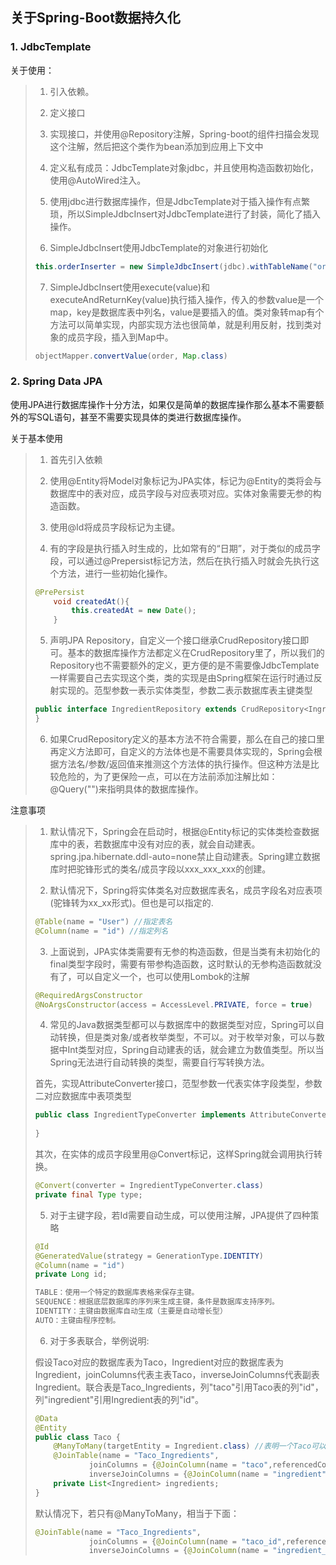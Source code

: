 ## 关于Spring-Boot数据持久化

### 1. JdbcTemplate

关于使用：

>1. 引入依赖。
>
>2. 定义接口
>
>3. 实现接口，并使用@Repository注解，Spring-boot的组件扫描会发现这个注解，然后把这个类作为bean添加到应用上下文中
>
>4. 定义私有成员：JdbcTemplate对象jdbc，并且使用构造函数初始化，使用@AutoWired注入。
>
>5. 使用jdbc进行数据库操作，但是JdbcTemplate对于插入操作有点繁琐，所以SimpleJdbcInsert对JdbcTemplate进行了封装，简化了插入操作。
>
>6. SimpleJdbcInsert使用JdbcTemplate的对象进行初始化
>
>   ```Java
>   this.orderInserter = new SimpleJdbcInsert(jdbc).withTableName("order").usingGeneratedKeyColumns("id"); //绑定表并且id使用由数据库生成的。
>   ```
>
>7. SimpleJdbcInsert使用execute(value)和executeAndReturnKey(value)执行插入操作，传入的参数value是一个map，key是数据库表中列名，value是要插入的值。类对象转map有个方法可以简单实现，内部实现方法也很简单，就是利用反射，找到类对象的成员字段，插入到Map中。
>
>   ```Java
>   objectMapper.convertValue(order, Map.class)
>   ```

### 2. Spring   Data JPA

使用JPA进行数据库操作十分方法，如果仅是简单的数据库操作那么基本不需要额外的写SQL语句，甚至不需要实现具体的类进行数据库操作。

关于基本使用

>1. 首先引入依赖
>
>2. 使用@Entity将Model对象标记为JPA实体，标记为@Entity的类将会与数据库中的表对应，成员字段与对应表项对应。实体对象需要无参的构造函数。
>
>3. 使用@Id将成员字段标记为主键。
>
>4. 有的字段是执行插入时生成的，比如常有的“日期”，对于类似的成员字段，可以通过@Prepersist标记方法，然后在执行插入时就会先执行这个方法，进行一些初始化操作。
>
>   ```Java
>   @PrePersist
>       void createdAt(){
>           this.createdAt = new Date();
>       }
>   ```
>
>5. 声明JPA Repository，自定义一个接口继承CrudRepository接口即可。基本的数据库操作方法都定义在CrudRepository里了，所以我们的Repository也不需要额外的定义，更方便的是不需要像JdbcTemplate一样需要自己去实现这个类，类的实现是由Spring框架在运行时通过反射实现的。范型参数一表示实体类型，参数二表示数据库表主键类型
>
>   ```Java
>   public interface IngredientRepository extends CrudRepository<Ingredient,String> {
>   }
>   ```
>
>6. 如果CrudRepository定义的基本方法不符合需要，那么在自己的接口里再定义方法即可，自定义的方法体也是不需要具体实现的，Spring会根据方法名/参数/返回值来推测这个方法体的执行操作。但这种方法是比较危险的，为了更保险一点，可以在方法前添加注解比如：@Query("")来指明具体的数据库操作。

注意事项

>1. 默认情况下，Spring会在启动时，根据@Entity标记的实体类检查数据库中的表，若数据库中没有对应的表，就会自动建表。spring.jpa.hibernate.ddl-auto=none禁止自动建表。Spring建立数据库时把驼锋形式的类名/成员字段以xxx_xxx_xxx的创建。
>
>2. 默认情况下，Spring将实体类名对应数据库表名，成员字段名对应表项(驼锋转为xx_xx形式)。但也是可以指定的.
>
>   ```Java
>   @Table(name = "User") //指定表名
>   @Column(name = "id") //指定列名
>   ```
>
>3. 上面说到，JPA实体类需要有无参的构造函数，但是当类有未初始化的final类型字段时，需要有带参构造函数，这时默认的无参构造函数就没有了，可以自定义一个，也可以使用Lombok的注解
>
>   ```Java
>   @RequiredArgsConstructor
>   @NoArgsConstructor(access = AccessLevel.PRIVATE, force = true)
>   ```
>
>4. 常见的Java数据类型都可以与数据库中的数据类型对应，Spring可以自动转换，但是类对象/或者枚举类型，不可以。对于枚举对象，可以与数据中Int类型对应，Spring自动建表的话，就会建立为数值类型。所以当Spring无法进行自动转换的类型，需要自行写转换方法。
>
>   首先，实现AttributeConverter接口，范型参数一代表实体字段类型，参数二对应数据库中表项类型
>
>   ```Java
>   public class IngredientTypeConverter implements AttributeConverter<Ingredient.Type, String>{
>       
>   }
>   ```
>
>   其次，在实体的成员字段里用@Convert标记，这样Spring就会调用执行转换。
>
>   ```Java
>   @Convert(converter = IngredientTypeConverter.class)
>   private final Type type;
>   ```
>
>5. 对于主键字段，若Id需要自动生成，可以使用注解，JPA提供了四种策略
>
>   ```Java
>   @Id
>   @GeneratedValue(strategy = GenerationType.IDENTITY) 
>   @Column(name = "id")
>   private Long id;
>   
>   TABLE：使用一个特定的数据库表格来保存主键。 
>   SEQUENCE：根据底层数据库的序列来生成主键，条件是数据库支持序列。 
>   IDENTITY：主键由数据库自动生成（主要是自动增长型） 
>   AUTO：主键由程序控制。
>   ```
>
>6. 对于多表联合，举例说明: 
>
>   假设Taco对应的数据库表为Taco，Ingredient对应的数据库表为Ingredient，joinColumns代表主表Taco，inverseJoinColumns代表副表Ingredient。联合表是Taco_Ingredients，列"taco"引用Taco表的列"id"，列"ingredient"引用Ingredient表的列"id"。
>
>   ```Java
>   @Data
>   @Entity
>   public class Taco {
>       @ManyToMany(targetEntity = Ingredient.class) //表明一个Taco可以有多个Ingredient
>       @JoinTable(name = "Taco_Ingredients",
>               joinColumns = {@JoinColumn(name = "taco",referencedColumnName = "id")},
>               inverseJoinColumns = {@JoinColumn(name = "ingredient",referencedColumnName = "id")})
>       private List<Ingredient> ingredients;
>   }
>   ```
>
>   默认情况下，若只有@ManyToMany，相当于下面：
>
>   ```Java
>   @JoinTable(name = "Taco_Ingredients",
>               joinColumns = {@JoinColumn(name = "taco_id",referencedColumnName = "id")},
>               inverseJoinColumns = {@JoinColumn(name = "ingredient_id",referencedColumnName = "id")})
>   ```

